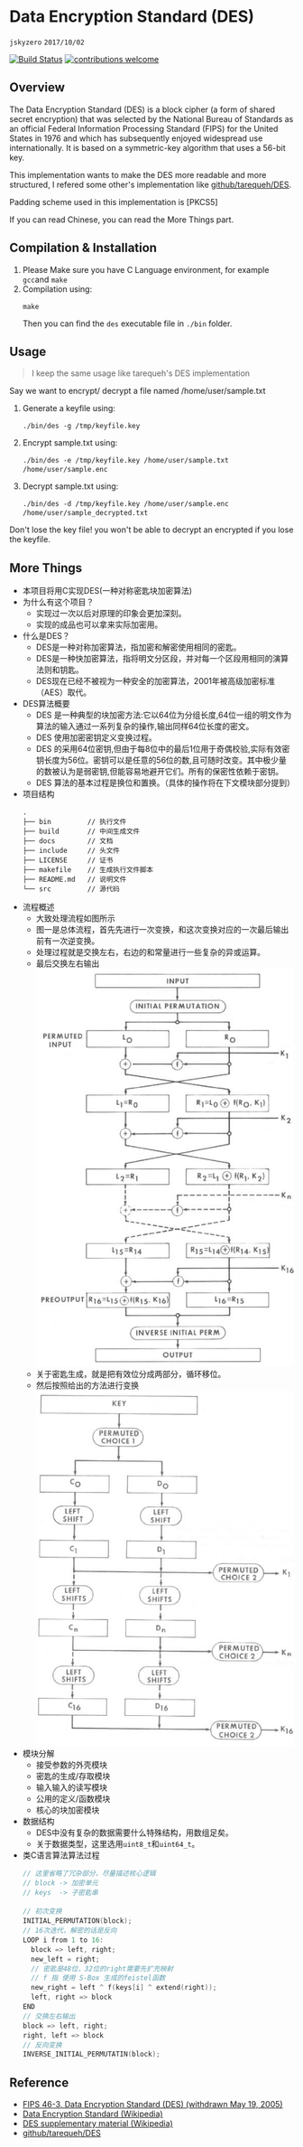 # Data Encryption Standard (DES)
`jskyzero` `2017/10/02`

[![Build Status](https://travis-ci.org/jskyzero/DES.svg?branch=master)](https://travis-ci.org/jskyzero/DES)
[![contributions welcome](https://img.shields.io/badge/contributions-welcome-brightgreen.svg?style=flat)](https://github.com/dwyl/esta/issues)

## Overview
The Data Encryption Standard (DES) is a block cipher (a form of shared secret encryption) that was selected by the National Bureau of Standards as an official Federal Information Processing Standard (FIPS) for the United States in 1976 and which has subsequently enjoyed widespread use internationally. It is based on a symmetric-key algorithm that uses a 56-bit key.

This implementation wants to make the DES more readable and more structured, I refered some other's implementation like [github/tarequeh/DES](https://github.com/tarequeh/DES).

Padding scheme used in this implementation is [PKCS5]

If you can read Chinese, you can read the More Things part.

## Compilation & Installation

1. Please Make sure you have C Language environment, for example `gcc`and `make`
2. Compilation using:
    ```
    make
    ```
    Then you can find the `des` executable file in `./bin` folder.

## Usage
> I keep the same usage like tarequeh's DES implementation

Say we want to encrypt/ decrypt a file named /home/user/sample.txt

1. Generate a keyfile using:

   ```
   ./bin/des -g /tmp/keyfile.key
   ```

2. Encrypt sample.txt using:

   ```
   ./bin/des -e /tmp/keyfile.key /home/user/sample.txt /home/user/sample.enc
   ```

3. Decrypt sample.txt using:

   ```
   ./bin/des -d /tmp/keyfile.key /home/user/sample.enc /home/user/sample_decrypted.txt
   ```

Don't lose the key file! you won't be able to decrypt an encrypted if you lose the keyfile.


## More Things
+ 本项目将用C实现DES(一种对称密匙块加密算法)
+ 为什么有这个项目？
  + 实现过一次以后对原理的印象会更加深刻。
  + 实现的成品也可以拿来实际加密用。
+ 什么是DES？
  + DES是一种对称加密算法，指加密和解密使用相同的密匙。
  + DES是一种快加密算法，指将明文分区段，并对每一个区段用相同的演算法则和钥匙。
  + DES现在已经不被视为一种安全的加密算法，2001年被高级加密标准（AES）取代。
+ DES算法概要
  + DES 是一种典型的块加密方法:它以64位为分组长度,64位一组的明文作为算法的输入通过一系列复杂的操作,输出同样64位长度的密文。
  + DES 使用加密密钥定义变换过程。
  + DES 的采用64位密钥,但由于每8位中的最后1位用于奇偶校验,实际有效密钥长度为56位。密钥可以是任意的56位的数,且可随时改变。其中极少量的数被认为是弱密钥,但能容易地避开它们。所有的保密性依赖于密钥。
  + DES 算法的基本过程是换位和置换。（具体的操作将在下文模块部分提到）
+ 项目结构
  ```
  .
  ├── bin         // 执行文件
  ├── build       // 中间生成文件
  ├── docs        // 文档
  ├── include     // 头文件
  ├── LICENSE     // 证书
  ├── makefile    // 生成执行文件脚本
  ├── README.md   // 说明文件
  └── src         // 源代码
  ```
+ 流程概述
  + 大致处理流程如图所示
  + 图一是总体流程，首先先进行一次变换，和这次变换对应的一次最后输出前有一次逆变换。
  + 处理过程就是交换左右，右边的和常量进行一些复杂的异或运算。
  + 最后交换左右输出
![how to process](docs/process.png)
  + 关于密匙生成，就是把有效位分成两部分，循环移位。
  + 然后按照给出的方法进行变换
![how to process key](docs/key_process.png)
+ 模块分解
  + 接受参数的外壳模块
  + 密匙的生成/存取模块
  + 输入输入的读写模块
  + 公用的定义/函数模块
  + 核心的块加密模块
+ 数据结构
  + DES中没有复杂的数据需要什么特殊结构，用数组足矣。
  + 关于数据类型，这里选用`uint8_t`和`uint64_t`。
+ 类C语言算法算法过程
  ```C
  // 这里省略了冗杂部分，尽量描述核心逻辑
  // block -> 加密单元
  // keys  -> 子密匙串

  // 初次变换
  INITIAL_PERMUTATION(block);
  // 16次迭代，解密的话是反向
  LOOP i from 1 to 16:
    block => left, right;
    new_left = right;
    // 密匙是48位，32位的right需要先扩充映射
    // f 指 使用 S-Box 生成的feistel函数
    new_right = left ^ f(keys[i] ^ extend(right));
    left, right => block
  END
  // 交换左右输出
  block => left, right;
  right, left => block
  // 反向变换
  INVERSE_INITIAL_PERMUTATIN(block);
  ```

## Reference
+ [FIPS 46-3, Data Encryption Standard (DES) (withdrawn May 19, 2005)](https://csrc.nist.gov/csrc/media/publications/fips/46/3/archive/1999-10-25/documents/fips46-3.pdf)
+ [Data Encryption Standard (Wikipedia)](https://en.wikipedia.org/wiki/Data_Encryption_Standard)
+ [DES supplementary material (Wikipedia)](https://en.wikipedia.org/wiki/DES_supplementary_material)
+ [github/tarequeh/DES](https://github.com/tarequeh/DES)
